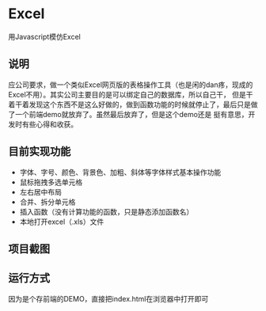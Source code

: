 # Excel
用Javascript模仿Excel

## 说明
应公司要求，做一个类似Excel网页版的表格操作工具（也是闲的dan疼，现成的Excel不用）。其实公司主要目的是可以绑定自己的数据库，所以自己干，
但是干着干着发现这个东西不是这么好做的，做到函数功能的时候就停止了，最后只是做了一个前端demo就放弃了。虽然最后放弃了，但是这个demo还是
挺有意思，开发时有些心得和收获。


## 目前实现功能

* 字体、字号、颜色、背景色、加粗、斜体等字体样式基本操作功能
* 鼠标拖拽多选单元格
* 左右居中布局
* 合并、拆分单元格
* 插入函数（没有计算功能的函数，只是静态添加函数名）
* 本地打开excel（.xls）文件



## 项目截图

## 运行方式
因为是个存前端的DEMO，直接把index.html在浏览器中打开即可
